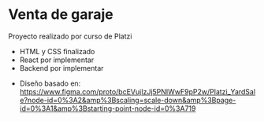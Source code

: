# Venta de garaje
 Proyecto realizado por curso de Platzi
 
 * HTML y CSS finalizado
 * React por implementar
 * Backend por implementar
 
- Diseño basado en: https://www.figma.com/proto/bcEVujIzJj5PNIWwF9pP2w/Platzi_YardSale?node-id=0%3A2&amp%3Bscaling=scale-down&amp%3Bpage-id=0%3A1&amp%3Bstarting-point-node-id=0%3A719
